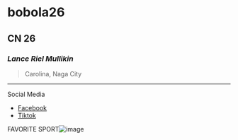 # bobola26
## CN 26
### *Lance Riel Mullikin*
> Carolina, Naga City
---
Social Media
- [Facebook](https://www.facebook.com)
- [Tiktok](https://www.tiktok.com)

 FAVORITE SPORT![image](https://github.com/user-attachments/assets/70eff4cf-c8f4-48f1-a48e-527358e36e05)


